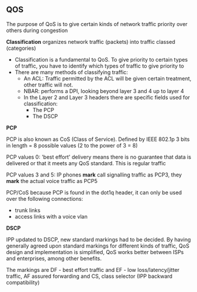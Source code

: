 ## QOS

The purpose of QoS is to give certain kinds of network traffic priority over others during congestion

**Classification** organizes network traffic (packets) into traffic classed (categories)

- Classification is a fundamental to QoS. To give priority to certain types of traffic, you have to identify which types of traffic to give priority to 
- There are many methods of classifying traffic:
	* An ACL: Traffic permitted by the ACL will be given certain treatment, other traffic will not.
	* NBAR: performs a DPI, looking beyond layer 3 and 4 up to layer 4
	* In the Layer 2 and Layer 3 headers there are specific fields used for classification:
		- The PCP
		- The DSCP

**PCP**

PCP is also known as CoS (Class of Service). Defined by IEEE 802.1p
3 bits in length = 8 possible values (2 to the power of 3 = 8)

PCP values 0: 'best effort' delivery means there is no guarantee that data is delivered or that it meets any QoS standard. This is regular traffic

PCP values 3 and 5: IP phones **mark** call signalling traffic as PCP3, they **mark** the actual voice traffic as PCP5


PCP/CoS  because PCP is found in the dot1q header, it can only be used over the following connections:
* trunk links
* access links with a voice vlan

**DSCP**

IPP updated to DSCP, new standard markings had to be decided. By having generally agreed upon standard markings for different kinds of traffic, QoS design and implementation is simplified, QoS works better between ISPs and enterprises, among other benefits.

The markings are DF - best effort traffic and EF - low loss/latency/jitter traffic, AF assured forwarding and CS, class selector (IPP backward compatibility)